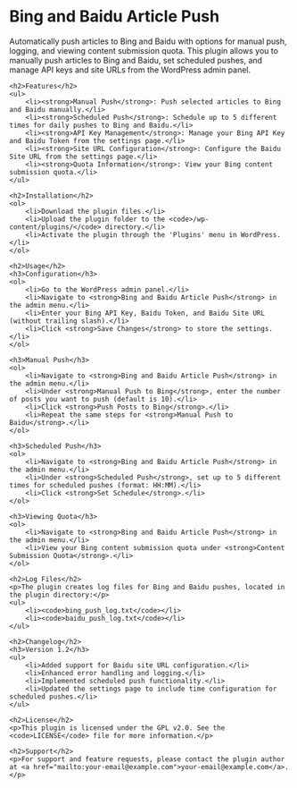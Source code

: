 <!DOCTYPE html>
<html lang="en">
<head>
    <meta charset="UTF-8">
    <meta name="viewport" content="width=device-width, initial-scale=1.0">
    <title>Bing and Baidu Article Push</title>
</head>
<body>
    <h1>Bing and Baidu Article Push</h1>
    <p>Automatically push articles to Bing and Baidu with options for manual push, logging, and viewing content submission quota. This plugin allows you to manually push articles to Bing and Baidu, set scheduled pushes, and manage API keys and site URLs from the WordPress admin panel.</p>
    
    <h2>Features</h2>
    <ul>
        <li><strong>Manual Push</strong>: Push selected articles to Bing and Baidu manually.</li>
        <li><strong>Scheduled Push</strong>: Schedule up to 5 different times for daily pushes to Bing and Baidu.</li>
        <li><strong>API Key Management</strong>: Manage your Bing API Key and Baidu Token from the settings page.</li>
        <li><strong>Site URL Configuration</strong>: Configure the Baidu Site URL from the settings page.</li>
        <li><strong>Quota Information</strong>: View your Bing content submission quota.</li>
    </ul>
    
    <h2>Installation</h2>
    <ol>
        <li>Download the plugin files.</li>
        <li>Upload the plugin folder to the <code>/wp-content/plugins/</code> directory.</li>
        <li>Activate the plugin through the 'Plugins' menu in WordPress.</li>
    </ol>
    
    <h2>Usage</h2>
    <h3>Configuration</h3>
    <ol>
        <li>Go to the WordPress admin panel.</li>
        <li>Navigate to <strong>Bing and Baidu Article Push</strong> in the admin menu.</li>
        <li>Enter your Bing API Key, Baidu Token, and Baidu Site URL (without trailing slash).</li>
        <li>Click <strong>Save Changes</strong> to store the settings.</li>
    </ol>
    
    <h3>Manual Push</h3>
    <ol>
        <li>Navigate to <strong>Bing and Baidu Article Push</strong> in the admin menu.</li>
        <li>Under <strong>Manual Push to Bing</strong>, enter the number of posts you want to push (default is 10).</li>
        <li>Click <strong>Push Posts to Bing</strong>.</li>
        <li>Repeat the same steps for <strong>Manual Push to Baidu</strong>.</li>
    </ol>
    
    <h3>Scheduled Push</h3>
    <ol>
        <li>Navigate to <strong>Bing and Baidu Article Push</strong> in the admin menu.</li>
        <li>Under <strong>Scheduled Push</strong>, set up to 5 different times for scheduled pushes (format: HH:MM).</li>
        <li>Click <strong>Set Schedule</strong>.</li>
    </ol>
    
    <h3>Viewing Quota</h3>
    <ol>
        <li>Navigate to <strong>Bing and Baidu Article Push</strong> in the admin menu.</li>
        <li>View your Bing content submission quota under <strong>Content Submission Quota</strong>.</li>
    </ol>
    
    <h2>Log Files</h2>
    <p>The plugin creates log files for Bing and Baidu pushes, located in the plugin directory:</p>
    <ul>
        <li><code>bing_push_log.txt</code></li>
        <li><code>baidu_push_log.txt</code></li>
    </ul>
    
    <h2>Changelog</h2>
    <h3>Version 1.2</h3>
    <ul>
        <li>Added support for Baidu site URL configuration.</li>
        <li>Enhanced error handling and logging.</li>
        <li>Implemented scheduled push functionality.</li>
        <li>Updated the settings page to include time configuration for scheduled pushes.</li>
    </ul>
    
    <h2>License</h2>
    <p>This plugin is licensed under the GPL v2.0. See the <code>LICENSE</code> file for more information.</p>
    
    <h2>Support</h2>
    <p>For support and feature requests, please contact the plugin author at <a href="mailto:your-email@example.com">your-email@example.com</a>.</p>
</body>
</html>
